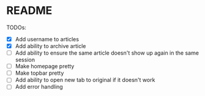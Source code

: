 # README

TODOs:
* [x] Add username to articles
* [x] Add ability to archive article
* [ ] Add ability to ensure the same article doesn't show up again in the same session
* [ ] Make homepage pretty
* [ ] Make topbar pretty
* [ ] Add ability to open new tab to original if it doesn't work
* [ ] Add error handling
